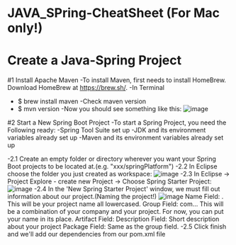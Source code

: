# JAVA_SPring-CheatSheet (For Mac only!)
# Create a Java-Spring Project

#1 Install Apache Maven
-To install Maven, first needs to install HomeBrew. Download HomeBrew at https://brew.sh/. 
-In Terminal 
- $ brew install maven
-Check maven version
- $ mvn version
-Now you should see something like this:
![image](https://github.com/zionhung/JAVA_SPring-CheatSheet/blob/master/IMG/Screen%20Shot%202020-07-08%20at%2010.00.30%20PM.png)

#2 Start a New Spring Boot Project
-To start a Spring Project, you need the Following ready:
-Spring Tool Suite set up
-JDK and its environment variables already set up
-Maven and its environment variables already set up

-2.1 Create an empty folder or directory wherever you want your Spring Boot projects to be located at.(e.g. "xxx/springPlatform")
-2.2 In Eclipse choose the folder you just created as workspace:
![image](https://github.com/zionhung/JAVA_SPring-CheatSheet/blob/master/IMG/Screen%20Shot%202020-07-08%20at%2010.00.30%20PM.png)
-2.3 In Eclipse -> Project Explore - create new Project -> Choose Spring Starter Project:
![image](https://github.com/zionhung/JAVA_SPring-CheatSheet/blob/master/IMG/Screen%20Shot%202020-07-08%20at%2010.00.30%20PM.png)
-2.4 In the 'New Spring Starter Project' window, we must fill out information about our project.(Naming the project!)
![image](https://github.com/zionhung/JAVA_SPring-CheatSheet/blob/master/IMG/Screen%20Shot%202020-07-08%20at%2010.00.30%20PM.png)
Name Field: <yourprojectname>. This will be your project name all lowercased.
Group Field: com.<company>.<yourprojectname>. This will be a combination of your company and your project. For now, you can put your name in its place.
Artifact Field: <yourprojectname>
Description Field: Short description about your project
Package Field: Same as the group field.
-2.5 Click finish and we'll add our dependencies from our pom.xml file